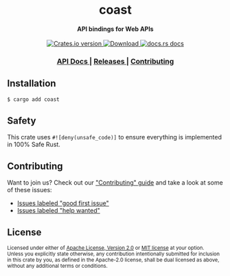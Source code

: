 <h1 align="center">coast</h1>
<div align="center">
  <strong>
    API bindings for Web APIs
  </strong>
</div>

<br />

<div align="center">
  <!-- Crates version -->
  <a href="https://crates.io/crates/coast">
    <img src="https://img.shields.io/crates/v/coast.svg?style=flat-square"
    alt="Crates.io version" />
  </a>
  <!-- Downloads -->
  <a href="https://crates.io/crates/coast">
    <img src="https://img.shields.io/crates/d/coast.svg?style=flat-square"
      alt="Download" />
  </a>
  <!-- docs.rs docs -->
  <a href="https://docs.rs/coast">
    <img src="https://img.shields.io/badge/docs-latest-blue.svg?style=flat-square"
      alt="docs.rs docs" />
  </a>
</div>

<div align="center">
  <h3>
    <a href="https://docs.rs/coast">
      API Docs
    </a>
    <span> | </span>
    <a href="https://github.com/yoshuawuyts/coast/releases">
      Releases
    </a>
    <span> | </span>
    <a href="https://github.com/yoshuawuyts/coast/blob/master.github/CONTRIBUTING.md">
      Contributing
    </a>
  </h3>
</div>

## Installation
```sh
$ cargo add coast
```

## Safety
This crate uses ``#![deny(unsafe_code)]`` to ensure everything is implemented in
100% Safe Rust.

## Contributing
Want to join us? Check out our ["Contributing" guide][contributing] and take a
look at some of these issues:

- [Issues labeled "good first issue"][good-first-issue]
- [Issues labeled "help wanted"][help-wanted]

[contributing]: https://github.com/yoshuawuyts/coast/blob/master.github/CONTRIBUTING.md
[good-first-issue]: https://github.com/yoshuawuyts/coast/labels/good%20first%20issue
[help-wanted]: https://github.com/yoshuawuyts/coast/labels/help%20wanted

## License

<sup>
Licensed under either of <a href="LICENSE-APACHE">Apache License, Version
2.0</a> or <a href="LICENSE-MIT">MIT license</a> at your option.
</sup>

<br/>

<sub>
Unless you explicitly state otherwise, any contribution intentionally submitted
for inclusion in this crate by you, as defined in the Apache-2.0 license, shall
be dual licensed as above, without any additional terms or conditions.
</sub>
